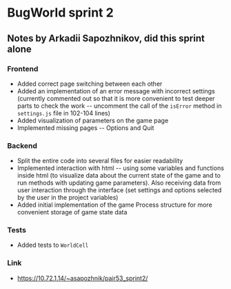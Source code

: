 # BugWorld sprint 2

## Notes by Arkadii Sapozhnikov, did this sprint alone

### Frontend
- Added correct page switching between each other 
- Added an implementation of an error message with incorrect settings (currently commented out so that it is more convenient to test deeper parts to check the work -- uncomment the call of the `isError` method in `settings.js` file in 102-104 lines)
- Added visualization of parameters on the game page 
- Implemented missing pages -- Options and Quit
### Backend
- Split the entire code into several files for easier readability 
- Implemented interaction with html -- using some variables and functions inside html (to visualize data about the current state of the game and to run methods with updating game parameters). Also receiving data from user interaction through the interface (set settings and options selected by the user in the project variables)
- Added initial implementation of the game Process structure for more convenient storage of game state data
### Tests
- Added tests to `WorldCell`
### Link
- https://10.72.1.14/~asapozhnik/pair53_sprint2/
